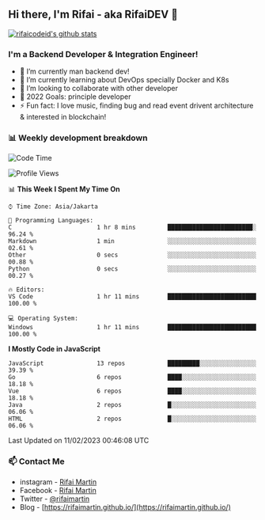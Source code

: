 ## Hi there, I'm Rifai - aka RifaiDEV 👋

[![rifaicodeid's github stats](https://github-readme-stats.vercel.app/api?username=rifaimartin)](https://github.com/rifaimartin/rifaimartin)

### I'm a Backend Developer & Integration Engineer!
- 🔭 I’m currently man backend dev!
- 🌱 I’m currently learning about DevOps specially Docker and K8s
- 👯 I’m looking to collaborate with other developer
- 🥅 2022 Goals: principle developer
- ⚡ Fun fact: I love music, finding bug and read event drivent architecture & interested in blockchain! 

### 📊 Weekly development breakdown

<!--START_SECTION:waka-->
![Code Time](http://img.shields.io/badge/Code%20Time-99%20hrs%2055%20mins-blue)

![Profile Views](http://img.shields.io/badge/Profile%20Views-0-blue)

📊 **This Week I Spent My Time On** 

```text
⌚︎ Time Zone: Asia/Jakarta

💬 Programming Languages: 
C                        1 hr 8 mins         ████████████████████████░   96.24 % 
Markdown                 1 min               ░░░░░░░░░░░░░░░░░░░░░░░░░   02.61 % 
Other                    0 secs              ░░░░░░░░░░░░░░░░░░░░░░░░░   00.88 % 
Python                   0 secs              ░░░░░░░░░░░░░░░░░░░░░░░░░   00.27 % 

🔥 Editors: 
VS Code                  1 hr 11 mins        █████████████████████████   100.00 % 

💻 Operating System: 
Windows                  1 hr 11 mins        █████████████████████████   100.00 % 

```

**I Mostly Code in JavaScript** 

```text
JavaScript               13 repos            █████████░░░░░░░░░░░░░░░░   39.39 % 
Go                       6 repos             ████░░░░░░░░░░░░░░░░░░░░░   18.18 % 
Vue                      6 repos             ████░░░░░░░░░░░░░░░░░░░░░   18.18 % 
Java                     2 repos             █░░░░░░░░░░░░░░░░░░░░░░░░   06.06 % 
HTML                     2 repos             █░░░░░░░░░░░░░░░░░░░░░░░░   06.06 % 

```



 Last Updated on 11/02/2023 00:46:08 UTC
<!--END_SECTION:waka-->

### 📫 Contact Me
- instagram - [Rifai Martin](https://www.instagram.com/rifaimartin/)
- Facebook - [Rifai Martin](https://www.facebook.com/muhammad.rifai.33449138/)
- Twitter - [@rifaimartin](https://twitter.com/rifaimartin)
- Blog - [https://rifaimartin.github.io/](https://rifaimartin.github.io/)
